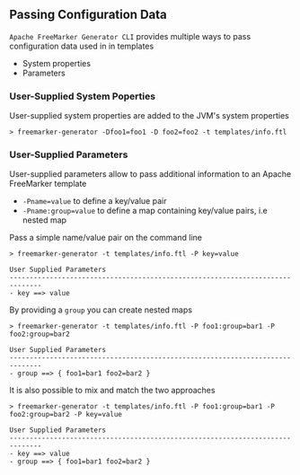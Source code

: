 ## Passing Configuration Data

`Apache FreeMarker Generator CLI` provides multiple ways to pass configuration data used in in templates

* System properties
* Parameters 

### User-Supplied System Poperties

User-supplied system properties are added to the JVM's system properties

```
> freemarker-generator -Dfoo1=foo1 -D foo2=foo2 -t templates/info.ftl 
```
 
### User-Supplied Parameters

User-supplied parameters allow to pass additional information to an Apache FreeMarker template 

* `-Pname=value` to define a key/value pair
* `-Pname:group=value` to define a map containing key/value pairs, i.e nested map 

Pass a simple name/value pair on the command line 

```
> freemarker-generator -t templates/info.ftl -P key=value

User Supplied Parameters
------------------------------------------------------------------------------
- key ==> value
```

By providing a `group` you can create nested maps

```
> freemarker-generator -t templates/info.ftl -P foo1:group=bar1 -P foo2:group=bar2

User Supplied Parameters
------------------------------------------------------------------------------
- group ==> { foo1=bar1 foo2=bar2 }
```

It is also possible to mix and match the two approaches

```
> freemarker-generator -t templates/info.ftl -P foo1:group=bar1 -P foo2:group=bar2 -P key=value

User Supplied Parameters
------------------------------------------------------------------------------
- key ==> value
- group ==> { foo1=bar1 foo2=bar2 }
```